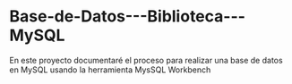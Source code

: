 # Base-de-Datos---Biblioteca---MySQL
En este proyecto documentaré el proceso para realizar una base de datos en MySQL usando la herramienta MysSQL Workbench 
